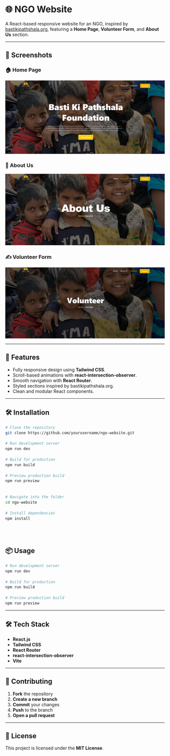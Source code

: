 # 🌐 NGO Website

A React-based responsive website for an NGO, inspired by [bastikipathshala.org](https://bastikipathshala.org/), featuring a **Home Page**, **Volunteer Form**, and **About Us** section.

---

## 📸 Screenshots

### 🏠 Home Page
![Home Page Screenshot](https://github.com/NishantSingh2964/NGO-website/blob/main/Screenshot%20(57).png)

### 📄 About Us
![About Us Screenshot](https://github.com/NishantSingh2964/NGO-website/blob/main/Screenshot%20(58).png)

### ✍️ Volunteer Form
![Volunteer Form Screenshot](https://github.com/NishantSingh2964/NGO-website/blob/main/Screenshot%20(59).png)

---

## 🚀 Features
- Fully responsive design using **Tailwind CSS**.
- Scroll-based animations with **react-intersection-observer**.
- Smooth navigation with **React Router**.
- Styled sections inspired by bastikipathshala.org.
- Clean and modular React components.

---

## 🛠️ Installation

```bash
# Clone the repository
git clone https://github.com/yourusername/ngo-website.git

# Run development server
npm run dev

# Build for production
npm run build

# Preview production build
npm run preview


# Navigate into the folder
cd ngo-website

# Install dependencies
npm install


 
```
## **📦 Usage**
```bash
# Run development server
npm run dev

# Build for production
npm run build

# Preview production build
npm run preview
```

---

## **🛠 Tech Stack**
- **React.js**
- **Tailwind CSS**
- **React Router**
- **react-intersection-observer**
- **Vite**

---

## **🤝 Contributing**
1. **Fork** the repository
2. **Create a new branch** 
3. **Commit** your changes
4. **Push** to the branch
5. **Open a pull request**

---

## **📜 License**
This project is licensed under the **MIT License**.
```

